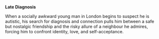 **Late Diagnosis**

When a socially awkward young man in London begins to suspect he is autistic, his search for diagnosis and connection pulls him between a safe but nostalgic friendship and the risky allure of a neighbour he admires, forcing him to confront identity, love, and self-acceptance.

